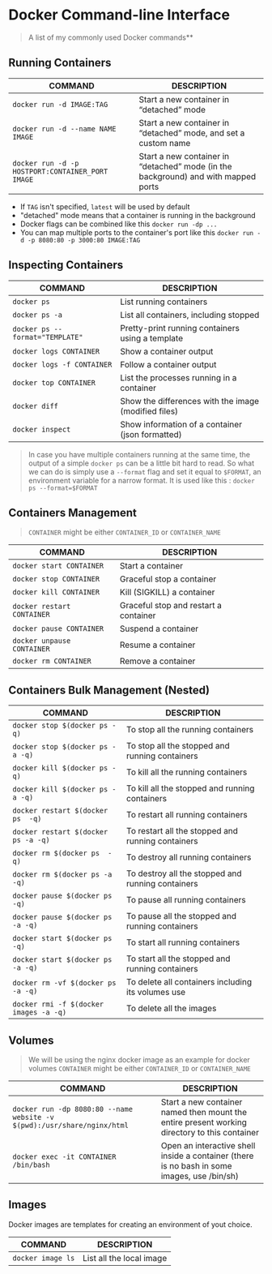 # Docker Command-line Interface

> A list of my commonly used Docker commands**

## Running Containers

COMMAND | DESCRIPTION
---|---
`docker run -d IMAGE:TAG` | Start a new container in “detached” mode
`docker run -d --name NAME IMAGE` | Start a new container in “detached” mode, and set a custom name
`docker run -d -p HOSTPORT:CONTAINER_PORT IMAGE` | Start a new container in “detached” mode (in the background) and with mapped ports

- If `TAG` isn't specified, `latest` will be used by default
- "detached" mode means that a container is running in the background
- Docker flags can be combined like this `docker run -dp ...`
- You can map multiple ports to the container's port like this `docker run -d -p 8080:80 -p 3000:80 IMAGE:TAG`

## Inspecting Containers

COMMAND | DESCRIPTION
---|---
`docker ps` | List running containers
`docker ps -a` | List all containers, including stopped
`docker ps --format="TEMPLATE"`| Pretty-print running containers using a template
`docker logs CONTAINER` | Show a container output
`docker logs -f CONTAINER` | Follow a container output
`docker top CONTAINER` | List the processes running in a container
`docker diff` | Show the differences with the image (modified files)
`docker inspect` | Show information of a container (json formatted)

> In case you have multiple containers running at the same time, the output of a simple `docker ps` can be a little bit hard to read. So what we can do is simply use a `--format` flag and set it equal to `$FORMAT`, an environment variable for a narrow format. It is used like this : `docker ps --format=$FORMAT`

## Containers Management

> `CONTAINER` might be either `CONTAINER_ID` or `CONTAINER_NAME`

COMMAND | DESCRIPTION
---|---
`docker start CONTAINER` | Start a container
`docker stop CONTAINER` | Graceful stop a container
`docker kill CONTAINER` | Kill (SIGKILL) a container
`docker restart CONTAINER` | Graceful stop and restart a container
`docker pause CONTAINER` | Suspend a container
`docker unpause CONTAINER` | Resume a container
`docker rm CONTAINER` | Remove a container

## Containers Bulk Management (Nested)

COMMAND | DESCRIPTION
---|---
`docker stop $(docker ps -q)` | To stop all the running containers
`docker stop $(docker ps -a -q)` | To stop all the stopped and running containers
`docker kill $(docker ps -q)` | To kill all the running containers
`docker kill $(docker ps -a -q)` | To kill all the stopped and running containers
`docker restart $(docker ps  -q)` | To restart all  running containers
`docker restart $(docker ps -a -q)` | To restart all the stopped and running containers
`docker rm $(docker ps  -q)` | To destroy all running containers
`docker rm $(docker ps -a -q)` | To destroy all the stopped and running containers
`docker pause $(docker ps  -q)` | To pause all  running containers
`docker pause $(docker ps -a -q)` | To pause all the stopped and running containers
`docker start $(docker ps  -q)` | To start all  running containers
`docker start $(docker ps -a -q)` | To start all the stopped and running containers
`docker rm -vf $(docker ps -a -q)` | To delete all containers including its volumes use
`docker rmi -f $(docker images -a -q)` | To delete all the images

## Volumes

> We will be using the nginx docker image as an example for docker volumes
> `CONTAINER` might be either `CONTAINER_ID` or `CONTAINER_NAME`

COMMAND | DESCRIPTION
---|---
`docker run -dp 8080:80 --name website -v $(pwd):/usr/share/nginx/html` | Start a new container named then mount the entire present working directory to this container
`docker exec -it CONTAINER /bin/bash` | Open an interactive shell inside a container (there is no bash in some images, use /bin/sh)

## Images

Docker images are templates for creating an environment of yout choice.

COMMAND | DESCRIPTION
---|---
`docker image ls` | List all the local image
